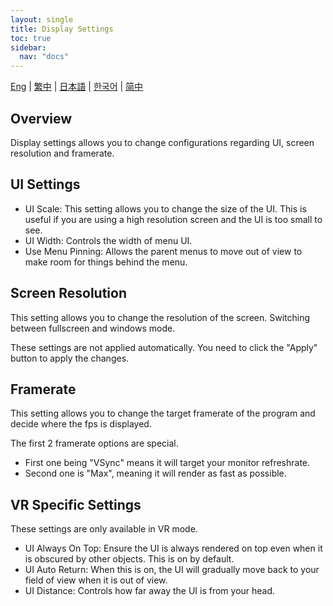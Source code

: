 ```yaml
---
layout: single
title: Display Settings
toc: true
sidebar:
  nav: "docs"
---
```

[Eng](/dancexr/features/display_settings) | [繁中](/tw/dancexr/features/display_settings) | [日本語](/jp/dancexr/features/display_settings) | [한국어](/kr/dancexr/features/display_settings) | [简中](/zh/dancexr/features/display_settings)


## Overview
Display settings allows you to change configurations regarding UI, screen resolution and framerate. 

## UI Settings
* UI Scale: This setting allows you to change the size of the UI. This is useful if you are using a high resolution screen and the UI is too small to see.
* UI Width: Controls the width of menu UI.
* Use Menu Pinning: Allows the parent menus to move out of view to make room for things behind the menu.

## Screen Resolution
This setting allows you to change the resolution of the screen. Switching between fullscreen and windows mode.

These settings are not applied automatically. You need to click the "Apply" button to apply the changes.

## Framerate
This setting allows you to change the target framerate of the program and decide where the fps is displayed.

The first 2 framerate options are special. 
* First one being "VSync" means it will target your monitor refreshrate. 
* Second one is "Max", meaning it will render as fast as possible.

## VR Specific Settings
These settings are only available in VR mode.
* UI Always On Top: Ensure the UI is always rendered on top even when it is obscured by other objects. This is on by default.
* UI Auto Return: When this is on, the UI will gradually move back to your field of view when it is out of view. 
* UI Distance: Controls how far away the UI is from your head.